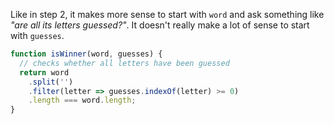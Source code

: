 Like in step 2, it makes more sense to start with `word` and ask something like *"are all its letters guessed?"*. It doesn't really make a lot of sense to start with `guesses`.

```js
function isWinner(word, guesses) {
  // checks whether all letters have been guessed
  return word
    .split('')
    .filter(letter => guesses.indexOf(letter) >= 0)
    .length === word.length;
}
```
